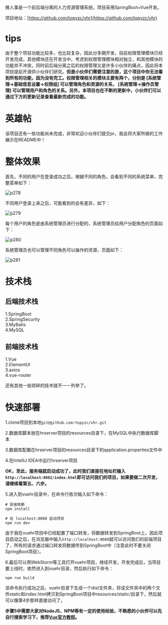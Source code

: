 微人事是一个前后端分离的人力资源管理系统，项目采用SpringBoot+Vue开发。  


项目地址：[https://github.com/topyzc/vhr](https://github.com/topyzc/vhr)   


# tips 

由于整个项目功能比较多，也比较复杂，因此分多期开发，目前权限管理模块已经开发完成，其他模块还在开发当中。考虑到权限管理模块相对独立，和其他模块的功能并不冲突，同时前后端分离之后的权限管理又是许多小伙伴的痛点，因此将本项目提前开源供小伙伴们研究。**但是小伙伴们需要注意的是，这个项目中你无法看到所有的功能，因为没有完工。权限管理相关的模块主要有两个，分别是  [系统管理->基础信息设置->权限组]  可以管理角色和资源的关系， [系统管理->操作员管理]  可以管理用户和角色的关系。另外，本项目也在不断的更新中，小伙伴们可以通过下方的更新记录查看最新完成的功能。**  

# 英雄帖

该项目还有一些功能尚未完成，非常欢迎小伙伴们提交pr，我会将大家所做的工作展示在README中！

# 整体效果

首先，不同的用户在登录成功之后，根据不同的角色，会看到不同的系统菜单，完整菜单如下：  

![p278](https://raw.githubusercontent.com/wiki/topyzc/vhr/doc/p278.png)  

不同用户登录上来之后，可能看到的会有差异，如下：  

![p279](https://raw.githubusercontent.com/wiki/topyzc/vhr/doc/p279.png)  

每个用户的角色是由系统管理员进行分配的，系统管理员给用户分配角色的页面如下：  

![p280](https://raw.githubusercontent.com/wiki/topyzc/vhr/doc/p280.png)  

系统管理员也可以管理不同角色可以操作的资源，页面如下：  

![p281](https://raw.githubusercontent.com/wiki/topyzc/vhr/doc/p281.png)  


# 技术栈

## 后端技术栈

1.SpringBoot  
2.SpringSecurity  
3.MyBatis  
4.MySQL  

## 前端技术栈

1.Vue  
2.ElementUI  
3.axios  
4.vue-router  

还有其他一些琐碎的技术就不一一列举了。  

# 快速部署

1.clone项目到本地```git@github.com:topyzc/vhr.git```  

2.数据库脚本放在hrserver项目的resources目录下，在MySQL中执行数据库脚本  

3.数据库配置在hrserver项目的resources目录下的application.properties文件中  

4.在IntelliJ IDEA中运行hrserver项目  

**OK，至此，服务端就启动成功了，此时我们直接在地址栏输入```http://localhost:8082/index.html```即可访问我们的项目，如果要做二次开发，请继续看第五、六步。**  

5.进入到vuehr目录中，在命令行依次输入如下命令：  

```
# 安装依赖
npm install

# 在 localhost:8080 启动项目
npm run dev
```  

由于我在vuehr项目中已经配置了端口转发，将数据转发到SpringBoot上，因此项目启动之后，在浏览器中输入```http://localhost:8080```就可以访问我们的前端项目了，所有的请求通过端口转发将数据传到SpringBoot中（注意此时不要关闭SpringBoot项目）。  

6.最后可以用WebStorm等工具打开vuehr项目，继续开发，开发完成后，当项目要上线时，依然进入到vuehr目录，然后执行如下命令：  

```
npm run build
```  

该命令执行成功之后，vuehr目录下生成一个dist文件夹，将该文件夹中的两个文件static和index.html拷贝到SpringBoot项目中resources/static/目录下，然后就可以像第4步那样直接访问了。  


**步骤5中需要大家对NodeJS、NPM等有一定的使用经验，不熟悉的小伙伴可以先自行搜索学习下，推荐[Vue官方教程](https://cn.vuejs.org/v2/guide/)。**  



 
